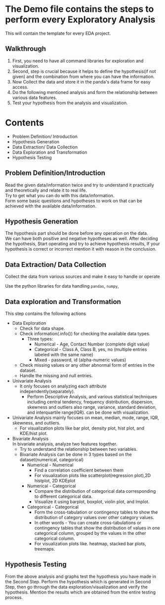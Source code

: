 # The Demo file contains the steps to perform every Exploratory Analysis

 This will contain the template for every EDA project.

## Walkthrough
1. First, you need to have all command libraries for exploration and visualization.
2. Second, step is crucial because it helps to define 
the hypothesis(if not given) and the combination from where you can have the information.
3. Now Collect the data and store it in the panda's data frame for easy access.
4. Do the following mentioned analysis and form the relationship between various data features.
5. Test your hypothesis from the analysis and visualization.

# Contents

- Problem Definition/ Introduction
- Hypothesis Generation
- Data Extraction/ Data Collection
- Data Exploration and Transformation
- Hypothesis Testing

## Problem Definition/Introduction

Read the given data/information twice and try to understand it practically and theoretically and relate it to real life.
<br> Try to get what you can do with this data/information.
<br> Form some basic questions and hypotheses to work on that can be achieved with the available data/information.

## Hypothesis Generation

The hypothesis part should be done before any operation on the data.<br>
We can have both positive and negative hypotheses as well.
After deciding the hypothesis, Start operating and try to achieve hypothesis results, If your hypothesis is correct or incorrect mention it with reason in the conclusion.

## Data Extraction/ Data Collection

Collect the data from various sources and make it easy to handle or operate

Use the python libraries for data handling `pandas`, `numpy`,

## Data exploration and Transformation

This step contains the following actions

- Data Exploration
  - Check for data shape.
  - Check information(.info()) for checking the available data types.
    - Three types:
      - Numerical - Age, Contact Number (complete digit value)
      - Categorical - Class A, Class B, yes, no (multiple entries labeled with the same name)
      - Mixed - password, id (alpha-numeric values)
  - Check missing values or any other abnormal form of entries in the dataset.
  - Handle the missing and null entries.
- Univariate Analysis
  - It only focuses on analyzing each attribute independently(separately).
    - Perform Descriptive Analysis, and various statistical techniques including central tendency, frequency distribution,  dispersion, skewness and outliers also range, variance, standard deviation, and interquartile range(IQR). can be done with visualization.
- Univariate Analysis mainly focuses on mean, median, mode, range, IQR, skewness, and outliers.
  - For visualization plots like bar plot, density plot, hist plot, and KDE/hist plot.
- Bivariate Analysis<br>
    In bivariate analysis, analyze two features together.
  - Try to understand the relationship between two variables.
  - Bivariate Analysis can be done in 3 types based on the dataset(numerical, categorical)
    - Numerical - Numerical
      - Find a correlation coefficient between them
      - For visualization plots like scatterplot(regression plot),2D histplot, 2D KDEplot
    - Numerical - Categorical
      - Compare the distribution of categorical data corresponding to different categorical data.
      - Visualize it using barplot, boxplot, violin plot, and lmplot.
    - Categorical - Categorical
      - Form the cross-tabulation or contingency tables to show the distribution of category values over other category values.
      - In other words - You can create cross-tabulations or contingency tables that show the distribution of values in one categorical column, grouped by the values in the other categorical column.
      - For visualization plots like. heatmap, stacked bar plots, treemaps.

## Hypothesis Testing

From the above analysis and graphs test the hypothesis you have made in the Second Step.
Perform the hypothesis which is generated in Second Step, then go through the data exploration/visualization and verify the hypothesis.
Mention the results which are obtained from the entire testing process.
